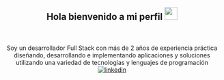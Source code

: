 <div align="center">
<h2> Hola bienvenido a mi perfil <img src="https://github.com/abdoachhoubi/abdoachhoubi/blob/main/gifs/Hi.gif" width="30"></h2>
<br />
<br />
Soy un desarrollador Full Stack con más de 2 años de experiencia práctica diseñando, desarrollando e implementando aplicaciones y soluciones utilizando una variedad de tecnologías y lenguajes de programación
<a href="https://www.linkedin.com/public-profile/settings?trk=d_flagship3_profile_self_view_public_profile" target="_blank">
<img src=https://img.shields.io/badge/linkedin-%2300acee.svg?color=405DE6&style=for-the-badge&logo=linkedin&logoColor=white alt=linkedin style="margin-bottom: 5px;" />
</a> 
<br />
<br />

